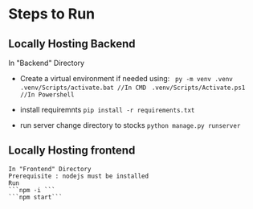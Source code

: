 # Steps to Run

## Locally Hosting Backend
In "Backend" Directory
- Create a virtual environment if needed using:
``` py -m venv .venv```
```  .venv/Scripts/activate.bat //In CMD  ``` 
```.venv/Scripts/Activate.ps1 //In Powershell ```

- install requiremnts
    ```pip install -r requirements.txt```

- run server
    change directory to stocks
    ```python manage.py runserver```

## Locally Hosting frontend
    In "Frontend" Directory
    Prerequisite : nodejs must be installed
    Run
    ```npm -i ```
    ```npm start```